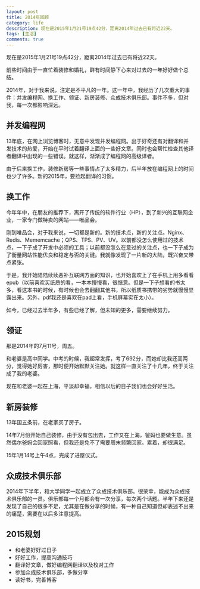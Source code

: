 ```yaml
---
layout: post
title: 2014年回顾
category: life
description: 现在是2015年1月21号19点42分，距离2014年过去已有将近22天。
tags: [生活]
comments: true
---
```


现在是2015年1月21号19点42分，距离2014年过去已有将近22天。

前些时间由于一直忙着装修和婚礼，鲜有时间静下心来对过去的一年好好做个总结。

2014年，对于我来说，注定是不平凡的一年。这一年中，我经历了几次重大的事件：并发编程网、换工作、领证、新房装修、众成技术俱乐部。事件不多，但对我，每一次都影响深远。

## **并发编程网**

13年底，在网上浏览博客时，无意中发现并发编程网。出于好奇还有对翻译和并发技术的热爱，开始在平时试着翻译上面的一些好文章。同时也会帮忙检查其他译者翻译中出现的一些错误。就这样，渐渐成了编程网的高级译者。

由于后来换工作，装修新房等一些事情占了太多精力，后半年放在编程网上的时间也少了许多。新的2015年，要捡起翻译的习惯。

## **换工作**

今年年中，在朋友的推荐下，离开了传统的软件行业（HP），到了新兴的互联网企业，一家专门做特卖的网站——唯品会。

刚到唯品会，对于我来说，一切都是新的。新的技术点，新的关注点。Nginx、Redis、Mememcache；QPS、TPS、PV、UV。以前都没怎么使用过的技术点，一下子成了开发中必须的工具；以前都没怎么在意过的关注点，也一下子成为了衡量网站性能优良和稳定与否的关键。我就像发现了一片新的大陆，既兴奋又带点紧张。

于是，我开始陆陆续续恶补互联网方面的知识，也开始喜欢上了在手机上用多看看epub（以前喜欢买纸质的看，一本本慢慢看，很惬意。但是一下子想看的书太多，看这本书的时候，有时候也会去翻翻其他书，所以纸质书携带的劣势就慢慢显露出来。另外，pdf我还是喜欢在pad上看，手机屏幕实在太小）。

如今，已经过去半年多，有些已经了解，但未知的更多，需要继续努力。

## **领证**

那是2014年的7月11号，周五。

和老婆是高中同学。中考的时候，我超常发挥，考了692分，而她却比我还高两分，觉得她好厉害，那时便开始默默关注她。就这样一直关注了十几年，终于关注成了我的老婆。

现在和老婆一起在上海，平淡却幸福，相信以后的日子我们也会好好生活。

## **新房装修**

13年国五条前，在老家买了房子。

14年7月份开始自己装修，由于没有包出去，工作又在上海，爸妈也要做生意。虽然偶尔爸妈会回家照看，但我还是免不了需要周末频繁回家。累着，却很满足。

15年1月14号上午4点，完成了进屋仪式。

## **众成技术俱乐部**

2014年下半年，和大学同学一起成立了众成技术俱乐部。很荣幸，能成为众成技术俱乐部的一员。俱乐部每一个月都会有一次分享，每次两个话题。半年下来还是发现了自己的很多不足，尤其是在做分享的时候，有一种自己知道但却表述不出来的痛楚，需要在以后多注意提高。

## **2015规划**

- 和老婆好好过日子
- 好好工作，提高沟通技巧
- 翻译好文章，做好编程网翻译以及校对工作
- 参加众成技术俱乐部，多做分享
- 读好书，完善博客
